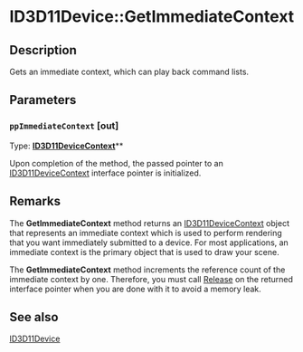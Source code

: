 # ID3D11Device::GetImmediateContext

## Description

Gets an immediate context, which can play back command lists.

## Parameters

### `ppImmediateContext` [out]

Type: **[ID3D11DeviceContext](https://learn.microsoft.com/windows/desktop/api/d3d11/nn-d3d11-id3d11devicecontext)****

Upon completion of the method, the passed pointer to an [ID3D11DeviceContext](https://learn.microsoft.com/windows/desktop/api/d3d11/nn-d3d11-id3d11devicecontext) interface pointer is initialized.

## Remarks

The **GetImmediateContext** method returns an [ID3D11DeviceContext](https://learn.microsoft.com/windows/desktop/api/d3d11/nn-d3d11-id3d11devicecontext) object that represents an immediate context which is used to perform rendering that you want immediately submitted to a device. For most applications, an immediate context is the primary object that is used to draw your scene.

The **GetImmediateContext** method increments the reference count of the immediate context by one. Therefore, you must call [Release](https://learn.microsoft.com/windows/desktop/api/unknwn/nf-unknwn-iunknown-release) on the returned interface pointer when you are done with it to avoid a memory leak.

## See also

[ID3D11Device](https://learn.microsoft.com/windows/desktop/api/d3d11/nn-d3d11-id3d11device)
